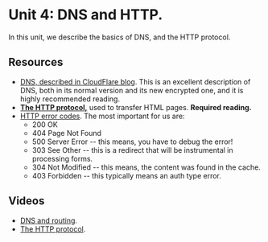 # Unit 4: DNS and HTTP.

In this unit, we describe the basics of DNS, and the HTTP protocol. 

## Resources

* [DNS, described in CloudFlare blog](https://blog.cloudflare.com/dns-encryption-explained/).  This is an excellent description of DNS, both in its normal version and its new encrypted one, and it is highly recommended reading. 
* **[The HTTP protocol,](https://en.wikipedia.org/wiki/Hypertext_Transfer_Protocol)** used to transfer HTML pages. **Required reading.**
* [HTTP error codes](https://en.wikipedia.org/wiki/List_of_HTTP_status_codes).  The most important for us are:
    * 200 OK
    * 404 Page Not Found 
    * 500 Server Error -- this means, you have to debug the error!
    * 303 See Other -- this is a redirect that will be instrumental in processing forms. 
    * 304 Not Modified -- this means, the content was found in the cache. 
    * 403 Forbidden -- this typically means an auth type error.  

## Videos

* [DNS and routing](https://youtu.be/p-6DWrHkvZU).
* [The HTTP protocol](https://youtu.be/aCYkv45xciM).

